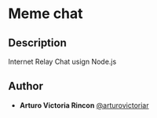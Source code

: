 # Meme chat

## Description

Internet Relay Chat usign Node.js

## Author

* **Arturo Victoria Rincon** [@arturovictoriar](https://github.com/arturovictoriar)